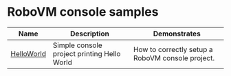 # RoboVM console samples

| Name | Description | Demonstrates |
| ---- | ----------- | ------------ |
| [HelloWorld](helloworld-console/) | Simple console project printing Hello World | How to correctly setup a RoboVM console project. |
